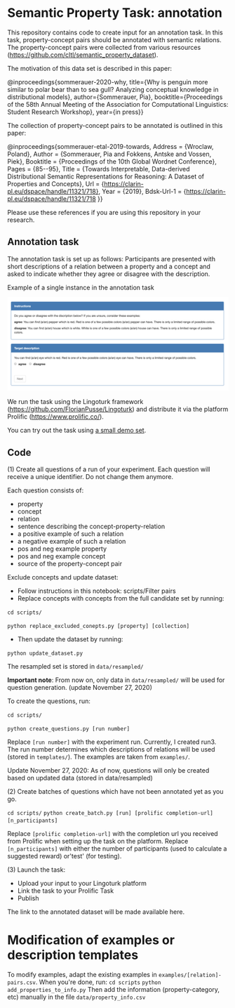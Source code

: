 # Semantic Property Task: annotation

This repository contains code to create input for an annotation task. In this task, property-concept pairs should be annotated with semantic relations. The property-concept pairs were collected from various resources (https://github.com/cltl/semantic_property_dataset).

The motivation of this data set is described in this paper:

@inproceedings{sommerauer-2020-why,
  title={Why is penguin more similar to polar bear than to sea gull? Analyzing conceptual knowledge in distributional models},
  author={Sommerauer, Pia},
  booktitle={Proceedings of the 58th Annual Meeting of the Association for Computational Linguistics: Student Research Workshop},
  year={in press}}

The collection of property-concept pairs to be annotated is outlined in this paper:

@inproceedings{sommerauer-etal-2019-towards,
	Address = {Wroclaw, Poland},
	Author = {Sommerauer, Pia and Fokkens, Antske and Vossen, Piek},
	Booktitle = {Proceedings of the 10th Global Wordnet Conference},
	Pages = {85--95},
	Title = {Towards Interpretable, Data-derived Distributional Semantic Representations for Reasoning: A Dataset of Properties and Concepts},
	Url = {https://clarin-pl.eu/dspace/handle/11321/718},
	Year = {2019},
	Bdsk-Url-1 = {https://clarin-pl.eu/dspace/handle/11321/718 }}


Please use these references if you are using this repository in your research.

## Annotation task

The annotation task is set up as follows: Participants are presented with short descriptions of a relation between a property and a concept and asked to indicate whether they agree or disagree with the description.

Example of a single instance in the annotation task

![Task](images/task.png)

We run the task using the Lingoturk framework (https://github.com/FlorianPusse/Lingoturk) and distribute it via the platform Prolific (https://www.prolific.co/).

You can try out the task using [a small demo set](https://crowdannotation.cltl.nl/renderProlific?expId=367&partId=367&redirectUrl=).


## Code

(1) Create all questions of a run of your experiment. Each question will receive a unique identifier. Do not change them anymore.

Each question consists of:

* property
* concept
* relation
* sentence describing the concept-property-relation
* a positive example of such a relation
* a negative example of such a relation
* pos and neg example property
* pos and neg example concept
* source of the property-concept pair


Exclude concepts and update dataset:

* Follow instructions in this notebook: scripts/Filter pairs
* Replace concepts with concepts from the full candidate set by running:

 `cd scripts/`
 
 `python replace_excluded_conepts.py [property] [collection]`
 
 
* Then update the dataset by running: 

`python update_dataset.py`

The resampled set is stored in `data/resampled/`

**Important note**: From now on, only data in `data/resampled/` will be used for question generation. (update November 27, 2020)

To create the questions, run:

`cd scripts/`

`python create_questions.py [run number]`

Replace `[run number]` with the experiment run. Currently, I created run3. The run number determines which descriptions of relations will be used (stored in `templates/`). The examples are taken from `examples/`.

Update November 27, 2020: As of now, questions will only be created based on updated data (stored in data/resampled)


(2) Create batches of questions which have not been annotated yet as you go.

`cd scripts/`
`python create_batch.py [run] [prolific completion-url] [n_participants]`

Replace `[prolific completion-url]` with the completion url you received from Prolific when setting up the task on the platform. Replace `[n_participants]` with either the number of participants (used to calculate a suggested reward) or'test' (for testing).

(3) Launch the task:

* Upload your input to your Lingoturk platform
* Link the task to your Prolific Task
* Publish


The link to the annotated dataset will be made available here.


# Modification of examples or description templates

To modify examples, adapt the existing examples in `examples/[relation]-pairs.csv`.
When you're done, run:
`cd scripts`
`python add_properties_to_info.py`
Then add the information (property-category, etc) manually in the file `data/property_info.csv`
